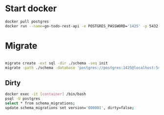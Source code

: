 # Start docker

```bash
docker pull postgres
docker run --name=go-todo-rest-api -e POSTGRES_PASSWORD='1425' -p 5432:5432 -d --rm postgres
```

# Migrate

```bash

migrate create -ext sql -dir ./schema -seq init
migrate -path ./schema -database 'postgres://postgres:1425@localhost:5432/postgres?sslmode=disable' up
```

## Dirty

```bash
docker exec -it [container] /bin/bash
psql -U postgres
select * from schema_migrations;
update schema_migrations set version='000001', dirty=false;

```

